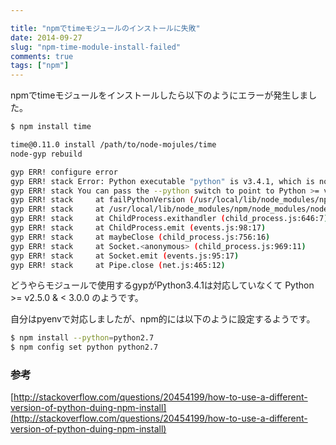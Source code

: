 ```yaml
---

title: "npmでtimeモジュールのインストールに失敗"
date: 2014-09-27
slug: "npm-time-module-install-failed"
comments: true
tags: ["npm"]
---
```



npmでtimeモジュールをインストールしたら以下のようにエラーが発生しました。

<!--more-->

```bash
$ npm install time

time@0.11.0 install /path/to/node-mojules/time
node-gyp rebuild

gyp ERR! configure error
gyp ERR! stack Error: Python executable "python" is v3.4.1, which is not supported by gyp.
gyp ERR! stack You can pass the --python switch to point to Python >= v2.5.0 & < 3.0.0.
gyp ERR! stack     at failPythonVersion (/usr/local/lib/node_modules/npm/node_modules/node-gyp/lib/configure.js:108:14)
gyp ERR! stack     at /usr/local/lib/node_modules/npm/node_modules/node-gyp/lib/configure.js:97:9
gyp ERR! stack     at ChildProcess.exithandler (child_process.js:646:7)
gyp ERR! stack     at ChildProcess.emit (events.js:98:17)
gyp ERR! stack     at maybeClose (child_process.js:756:16)
gyp ERR! stack     at Socket.<anonymous> (child_process.js:969:11)
gyp ERR! stack     at Socket.emit (events.js:95:17)
gyp ERR! stack     at Pipe.close (net.js:465:12)
```

どうやらモジュールで使用するgypがPython3.4.1は対応していなくて
Python \>= v2.5.0 & \< 3.0.0 のようです。

自分はpyenvで対応しましたが、npm的には以下のように設定するようです。

```bash
$ npm install --python=python2.7
$ npm config set python python2.7
```

### 参考

[http://stackoverflow.com/questions/20454199/how-to-use-a-different-version-of-python-duing-npm-install](http://stackoverflow.com/questions/20454199/how-to-use-a-different-version-of-python-duing-npm-install)
